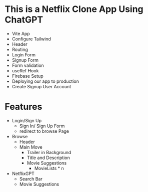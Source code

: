 # This is a Netflix Clone App Using ChatGPT

- Vite App
- Configure Tailwind
- Header
- Routing
- Login Form
- Signup Form
- Form validation
- useRef Hook
- Firebase Setup
- Deploying our app to production
- Create Signup User Account

# Features

- Login/Sign Up
  - Sign In/ Sign Up Form
  - redirect to browse Page
- Browse
  - Header
  - Main Move
    - Trailer in Background
    - Title and Description
    - Movie Suggestions
      - MovieLists \* n
- NetflixGPT
  - Search Bar
  - Movie Suggestions
